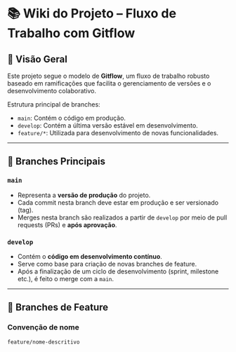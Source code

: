 # 📚 Wiki do Projeto – Fluxo de Trabalho com Gitflow

## 📌 Visão Geral

Este projeto segue o modelo de **Gitflow**, um fluxo de trabalho robusto baseado em ramificações que facilita o gerenciamento de versões e o desenvolvimento colaborativo.

Estrutura principal de branches:

- `main`: Contém o código em produção.
- `develop`: Contém a última versão estável em desenvolvimento.
- `feature/*`: Utilizada para desenvolvimento de novas funcionalidades.

---

## 🔀 Branches Principais

### `main`
- Representa a **versão de produção** do projeto.
- Cada commit nesta branch deve estar em produção e ser versionado (tag).
- Merges nesta branch são realizados a partir de `develop` por meio de pull requests (PRs) e **após aprovação**.

### `develop`
- Contém o **código em desenvolvimento contínuo**.
- Serve como base para criação de novas branches de feature.
- Após a finalização de um ciclo de desenvolvimento (sprint, milestone etc.), é feito o merge com a `main`.

---

## 🌱 Branches de Feature

### Convenção de nome
```bash
feature/nome-descritivo
